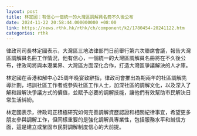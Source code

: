 ```yaml
---
layout: post
title: 林定國：有信心一個統一的大灣區調解員名冊不久後公布
date: 2024-11-22 20:58:44.000000000 +08:00
link: https://news.rthk.hk/rthk/ch/component/k2/1780454-20241122.htm
categories: rthk
---
```


律政司司長林定國表示，大灣區三地法律部門日前舉行第六次聯席會議，報告大灣區調解員名冊工作情況，他有信心，一個統一的大灣區調解員名冊將在不久後公布，律政司將與本港業界、大灣區方面深化合作，打造大灣區爭議解決的人才庫。

林定國在香港和解中心25周年晚宴致辭指，律政司會推出為期兩年的社區調解先導計劃，培訓社區工作者或參與社區工作人士，加深社區的調解文化，以及深入了解和諧解決爭議方式的價值，並賦予必要的調解技能，讓他們有效幫助市民解決日常生活糾紛。

林定國表示，律政司正積極研究如何完善調解資歷認證和相關紀律事宜，希望更多朋友參與調解工作，但同樣重要的是強化調解員專業性，包括服務水平和誠信方面，這是建立或鞏固市民對調解制度信心的大前提。

